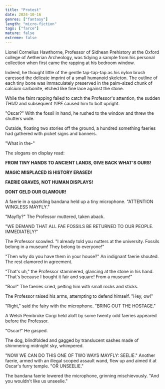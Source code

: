 ```yaml
---
title: "Protest"
date: 2024-10-16
genres: ["fantasy"]
length: "micro-fiction"
tags: ["farce"]
mature: false
extreme: false
---
```

Lionel Cornelius Hawthorne, Professor of Sidhean Prehistory at the Oxford college of Aetherian Archeology, was tidying a sample from his personal collection when first came the rapping at his bedroom window. 

Indeed, he thought little of the gentle tap-tap-tap as his nylon brush caressed the delicate imprint of a small humanoid skeleton. The outline of each tiny bone was immaculately preserved in the palm-sized chunk of calcium carbonite, etched like fine lace against the stone.

While the faint rapping failed to catch the Professor's attention, the sudden *THUD* and subsequent *YIPE* caused him to bolt upright. 

"Oscar?" With the fossil in hand, he rushed to the window and threw the shutters wide. 

Outside, floating two stories off the ground, a hundred something faeries had gathered with picket signs and banners.

"What in the-"

The slogans on display read:

**FROM TINY HANDS TO ANCIENT LANDS, GIVE BACK WHAT'S OURS!**

**MAGIC MISPLACED IS HISTORY ERASED!**

**FAERIE GRAVES, NOT HUMAN DISPLAYS!**

**DONT GELD OUR GLAMOUR!**

A faerie in a sparkling bandana held up a tiny microphone. "ATTENTION WINGLESS MAYFLY."

"Mayfly?" The Professor muttered, taken aback.

"WE DEMAND THAT ALL FAE FOSSILS BE RETURNED TO OUR PEOPLE. IMMEDIATELY!"

The Professor scowled. "I already told you nutters at the university. Fossils belong in a museum! They belong to everyone!"

"Then why do you have them in your house?" An indignant faerie shouted. The rest clamored in agreement.

"That's uh," the Professor stammered, glancing at the stone in his hand. "That's because I bought it fair and square! From a museum!"

"Boo!" The faeries cried, pelting him with small rocks and sticks. 

The Professor raised his arms, attempting to defend himself. "Hey, ow!"

"Right," said the fairy with the microphone. "BRING OUT THE HOSTAGE."

A Welsh Pembroke Corgi held aloft by some twenty odd faeries appeared before the Professor.

"Oscar!" He gasped.

The dog, blindfolded and gagged by translucent sashes made of shimmering midnight sky, whimpered. 

"NOW WE CAN DO THIS ONE OF TWO WAYS MAYFLY:  SEELIE." Another faerie, armed with an illegal scoped assault wand, flew up and aimed it at Oscar's furry temple. "OR UNSEELIE."

The bandana faerie lowered the microphone, grinning mischievously. "And you wouldn't like us unseelie."
